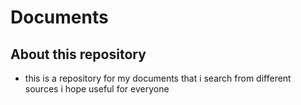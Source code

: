 # Documents
## About this repository 
- this is a repository for my documents that i search from different sources i hope useful for everyone

